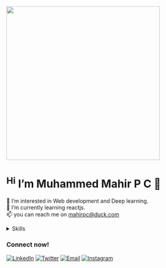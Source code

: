 </div><div align="left"><img src="https://media3.giphy.com/media/mTPjPA6SSXgTsnZ1Dh/giphy.gif?cid=ecf05e478nzvgzb4go01dip1ldak4zx92on1a1s3lzicibze&rid=giphy.gif&ct=g&autoplay=1"  width="400"/>
</div>

# <sup>Hi</sup> I’m Muhammed Mahir P C 👋

👀 I’m interested in Web development and Deep learning.                           
🌱 I’m currently learning reactjs.                           
📫 you can reach me on mahirpc@duck.com                                                  

<details>
<summary> Skills</summary>
 
 - [x] ![HTML5](https://img.shields.io/badge/HTML5-092E20?style=flat-square&logo=html5&logoColor=white) HTML 
 - [x] ![CSS](https://img.shields.io/badge/CSS-092K20?style=flat-square&logo=CascadingStyleSheets&logoColor=white) CSS
 - [x] ![Bootstrap](https://img.shields.io/badge/Bootstrap-573D7C?style=flat-square&logo=bootstrap&logoColor=white) Bootstrap
 - [x] ![JS](https://img.shields.io/badge/JS-20C4CB?style=flat-square&logo=javascript&logoColor=white) Javascript
 - [x] ![Python](https://img.shields.io/badge/Python-3776AB?style=flat-square&logo=python&logoColor=white) Python
 - [x] ![ML](https://img.shields.io/badge/ML-bd9bef?style=flat-square&logo=machinelearning&logoColor=blue) Machine Learning
 - [x] ![DL](https://img.shields.io/badge/DL-31A8FF?style=flat-square&logo=deeplearning&logoColor=blue)Deep Learning
 - [ ] ![reactJS](https://img.shields.io/badge/reactJS-27bcf7?style=flat-square&logo=react&logoColor=white) reactJS
 - [ ] ![MongoDB](https://img.shields.io/badge/MongoDB-A1Q8FB?style=flat-square&logo=mongodb&logoColor=white) MongoDB
 - [ ] ![ExpressJS](https://img.shields.io/badge/ExpressJS-a3a010?style=flat-square&logo=express&logoColor=white) ExpressJS
 
</details>


### Connect now!
[![LinkedIn](https://img.shields.io/badge/LinkedIn-0077B5?style=flat-square&logo=linkedin&logoColor=white)](https://www.linkedin.com/in/muhammed-mahir/)
[![Twitter](https://img.shields.io/badge/Twitter-1DA1F2?style=flat-square&logo=twitter&logoColor=white)](https://twitter.com/muhammedmahirpc)
[![Email](https://img.shields.io/badge/Email-D14836?style=flat-square&logo=gmail&logoColor=white)](mailto:mahirpc@duck.com)
[![Instagram](https://img.shields.io/badge/Instagram-E4405F?style=flat-square&logo=instagram&logoColor=white)](https://instagram.com/mahir_p_c/)
